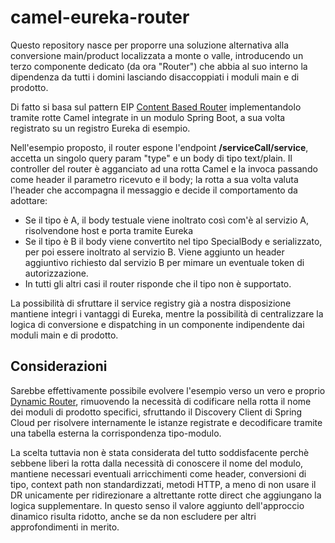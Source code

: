 # camel-eureka-router

Questo repository nasce per proporre una soluzione alternativa alla conversione main/product localizzata a monte o valle, introducendo un terzo componente dedicato (da ora "Router") che abbia al suo interno la dipendenza da tutti i domini lasciando disaccoppiati i moduli main e di prodotto.

Di fatto si basa sul pattern EIP [Content Based Router](https://www.enterpriseintegrationpatterns.com/patterns/messaging/ContentBasedRouter.html) implementandolo tramite rotte Camel integrate in un modulo Spring Boot, a sua volta registrato su un registro Eureka di esempio.

Nell'esempio proposto, il router espone l'endpoint **/serviceCall/service**, accetta un singolo query param "type" e un body di tipo text/plain. 
Il controller del router è agganciato ad una rotta Camel e la invoca passando come header il parametro ricevuto e il body;  la rotta a sua volta valuta l'header che accompagna il messaggio e decide il comportamento da adottare:

* Se il tipo è A, il body testuale viene inoltrato così com'è al servizio A, risolvendone host e porta tramite Eureka
* Se il tipo è B il body viene convertito nel tipo SpecialBody e serializzato, per poi essere inoltrato al servizio B. Viene aggiunto un header aggiuntivo richiesto dal servizio B per mimare un eventuale token di autorizzazione.
* In tutti gli altri casi il router risponde che il tipo non è supportato.


La possibilità di sfruttare il service registry già a nostra disposizione mantiene integri i vantaggi di Eureka, mentre la possibilità di centralizzare la logica di conversione e dispatching in un componente indipendente dai moduli main e di prodotto.


## Considerazioni

Sarebbe effettivamente possibile evolvere l'esempio verso un vero e proprio [Dynamic Router](https://www.enterpriseintegrationpatterns.com/patterns/messaging/DynamicRouter.html), rimuovendo la necessità di codificare nella rotta il nome dei moduli di prodotto specifici, sfruttando il Discovery Client di Spring Cloud per risolvere internamente le istanze registrate e decodificare tramite una tabella esterna la corrispondenza tipo-modulo.

La scelta tuttavia non è stata considerata del tutto soddisfacente perchè sebbene liberi la rotta dalla necessità di conoscere il nome del modulo, mantiene necessari eventuali arricchimenti come header, conversioni di tipo, context path non standardizzati, metodi HTTP, a meno di non usare il DR unicamente per ridirezionare a altrettante rotte direct che aggiungano la logica supplementare. In questo senso il valore aggiunto dell'approccio dinamico risulta ridotto, anche se da non escludere per altri approfondimenti in merito.
